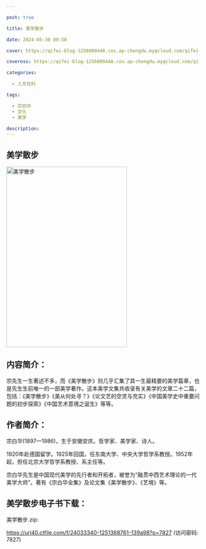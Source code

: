 ```yaml
---

post: true

title: 美学散步

date: 2024-05-30 09:58

cover: https://qifei-blog-1256009448.cos.ap-chengdu.myqcloud.com/qifei-blog/64c0918c1ddac507cc6c80f6.jpg

coveross: https://qifei-blog-1256009448.cos.ap-chengdu.myqcloud.com/qifei-blog/64c0918c1ddac507cc6c80f6.jpg

categories:

  - 人文社科

tags:

  - 宗白华
  - 文化
  - 美学

description:
---
```


## 美学散步

<img alt="美学散步" class="aligncenter loaded" data-was-processed="true" decoding="async" fetchpriority="high" height="471" src="https://qifei-blog-1256009448.cos.ap-chengdu.myqcloud.com/qifei-blog/64c0918c1ddac507cc6c80f6.jpg" style="cursor: zoom-in;" width="314"/>

## 内容简介：

宗先生一生著述不多，而《美学散步》则几乎汇集了其一生最精要的美学篇章，也是先生生前唯一的一部美学著作。这本美学文集共收录有关美学的文章二十二篇，包括：《美学散步》《美从何处寻？》《论文艺的空灵与充实》《中国美学史中重要问题的初步探索》《中国艺术意境之诞生》等等。

## 作者简介：

宗白华(1897—1986)，生于安徽安庆。哲学家、美学家、诗人。

1920年赴德国留学。1925年回国，任东南大学、中央大学哲学系教授。1952年起，担任北京大学哲学系教授、系主任等。

宗白华先生是中国现代美学的先行者和开拓者，被誉为“融贯中西艺术理论的一代美学大师”。著有《宗白华全集》及论文集《美学散步》、《艺境》等。

## 美学散步电子书下载：

美学散步.zip: 

https://url40.ctfile.com/f/24033340-1251368761-139a98?p=7827 (访问密码: 7827)
